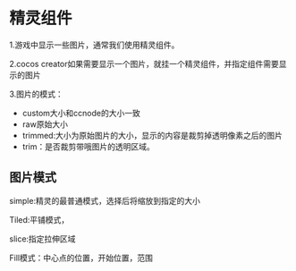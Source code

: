 # 精灵组件

1.游戏中显示一些图片，通常我们使用精灵组件。

2.cocos creator如果需要显示一个图片，就挂一个精灵组件，并指定组件需要显示的图片

3.图片的模式：

- custom大小和ccnode的大小一致
- raw原始大小
- trimmed:大小为原始图片的大小，显示的内容是裁剪掉透明像素之后的图片
- trim：是否裁剪带哦图片的透明区域。

## 图片模式

simple:精灵的最普通模式，选择后将缩放到指定的大小

Tiled:平铺模式，

slice:指定拉伸区域

Fill模式：中心点的位置，开始位置，范围

